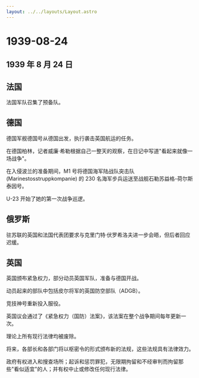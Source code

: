 ```yaml
---
layout: ../../layouts/Layout.astro
---
```


# 1939-08-24

## 1939 年 8 月 24 日

## 法国

法国军队召集了预备队。

## 德国

德国军舰德国号从德国出发，执行袭击英国航运的任务。

在德国柏林，记者威廉·希勒根据自己一整天的观察，在日记中写道"看起来就像一场战争"。

在入侵波兰的准备期间，M1 号将德国海军陆战队突击队
(Marinestosstruppkompanie) 的 230
名海军步兵运送至战舰石勒苏益格-荷尔斯泰因号。

U-23 开始了她的第一次战争巡逻。

## 俄罗斯

驻苏联的英国和法国代表团要求与克里门特·伏罗希洛夫进一步会晤，但后者回应迟缓。

## 英国

英国颁布紧急权力，部分动员英国军队，准备与德国开战。

动员起来的部队中包括皮尔将军的英国防空部队（ADGB）。

竞技神号重新投入服役。

英国议会通过了《紧急权力（国防）法案》，该法案在整个战争期间每年更新一次。

理论上所有现行法律均被废除。

将来，各部长和各部门将以枢密令的形式颁布新的法规，这些法规具有法律效力。

政府有权进入和搜查场所；起诉和惩罚罪犯，无限期拘留和不经审判而拘留那些"看似适宜"的人；并有权中止或修改任何现行法律。